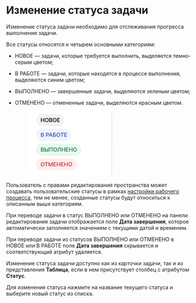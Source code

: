 # Изменение статуса задачи

Изменение статуса задачи необходимо для отслеживания прогресса выполнения задачи.

Все статусы относятся к четырем основными категориям:

* НОВОЕ — задачи, которые требуется выполнить, выделяется темно-серым цветом;
* В РАБОТЕ — задачи, которые находятся в процессе выполнения, выделяются синим цветом;
* ВЫПОЛНЕНО — завершенные задачи, выделяются зеленым цветом;
*   ОТМЕНЕНО — отмененные задачи, выделяются красным цветом.

    <figure><img src="../../../../.gitbook/assets/изображение (4) (1) (1) (1) (1) (1) (1).png" alt=""><figcaption></figcaption></figure>

Пользователь с правами редактирования пространства может создавать пользовательские статусы в рамках [настройки рабочего процесса](https://docs.teamstorm.io/rukovodstva/rukovodstvo-polzovatelya-teamstorm/nastroika-rabochikh-processov), тем не менее, созданные статусы будут относиться к описанным выше категориям.

При переводе задачи в статус ВЫПОЛНЕНО или ОТМЕНЕНО на панели редактирования задачи отображается поле **Дата завершения**, которое автоматически заполняется значением с текущими датой и временем.

При переводе задачи из статусов ВЫПОЛНЕНО или ОТМЕНЕНО в НОВОЕ или В РАБОТЕ поле **Дата завершения** скрывается и соответствующий атрибут удаляется.

Изменение статуса задачи доступно как из карточки задачи, так и из представления **Таблица**, если в нем присутствует столбец с атрибутом **Статус**.&#x20;

Для изменения статуса нажмите на название текущего статуса и выберите новый статус из списка.&#x20;

